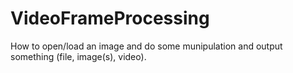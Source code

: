 # VideoFrameProcessing
How to open/load an image and do some munipulation and output something (file, image(s), video).

